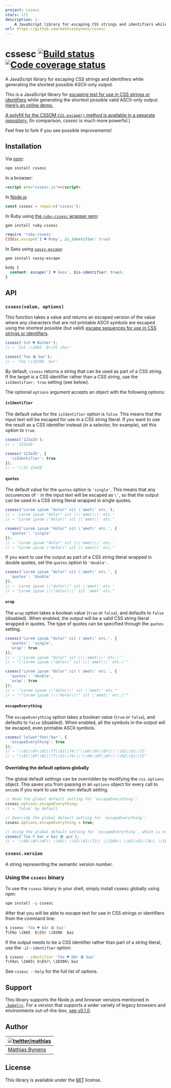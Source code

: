```yaml
---
project: cssesc
stars: 171
description: |-
    A JavaScript library for escaping CSS strings and identifiers while generating the shortest possible ASCII-only output.
url: https://github.com/mathiasbynens/cssesc
---
```


# cssesc [![Build status](https://travis-ci.org/mathiasbynens/cssesc.svg?branch=master)](https://travis-ci.org/mathiasbynens/cssesc) [![Code coverage status](https://img.shields.io/codecov/c/github/mathiasbynens/cssesc.svg)](https://codecov.io/gh/mathiasbynens/cssesc)

A JavaScript library for escaping CSS strings and identifiers while generating the shortest possible ASCII-only output.

This is a JavaScript library for [escaping text for use in CSS strings or identifiers](https://mathiasbynens.be/notes/css-escapes) while generating the shortest possible valid ASCII-only output. [Here’s an online demo.](https://mothereff.in/css-escapes)

[A polyfill for the CSSOM `CSS.escape()` method is available in a separate repository.](https://mths.be/cssescape) (In comparison, _cssesc_ is much more powerful.)

Feel free to fork if you see possible improvements!

## Installation

Via [npm](https://www.npmjs.com/):

```bash
npm install cssesc
```

In a browser:

```html
<script src="cssesc.js"></script>
```

In [Node.js](https://nodejs.org/):

```js
const cssesc = require('cssesc');
```

In Ruby using [the `ruby-cssesc` wrapper gem](https://github.com/borodean/ruby-cssesc):

```bash
gem install ruby-cssesc
```

```ruby
require 'ruby-cssesc'
CSSEsc.escape('I ♥ Ruby', is_identifier: true)
```

In Sass using [`sassy-escape`](https://github.com/borodean/sassy-escape):

```bash
gem install sassy-escape
```

```scss
body {
  content: escape('I ♥ Sass', $is-identifier: true);
}
```

## API

### `cssesc(value, options)`

This function takes a value and returns an escaped version of the value where any characters that are not printable ASCII symbols are escaped using the shortest possible (but valid) [escape sequences for use in CSS strings or identifiers](https://mathiasbynens.be/notes/css-escapes).

```js
cssesc('Ich ♥ Bücher');
// → 'Ich \\2665  B\\FC cher'

cssesc('foo 𝌆 bar');
// → 'foo \\1D306  bar'
```

By default, `cssesc` returns a string that can be used as part of a CSS string. If the target is a CSS identifier rather than a CSS string, use the `isIdentifier: true` setting (see below).

The optional `options` argument accepts an object with the following options:

#### `isIdentifier`

The default value for the `isIdentifier` option is `false`. This means that the input text will be escaped for use in a CSS string literal. If you want to use the result as a CSS identifier instead (in a selector, for example), set this option to `true`.

```js
cssesc('123a2b');
// → '123a2b'

cssesc('123a2b', {
  'isIdentifier': true
});
// → '\\31 23a2b'
```

#### `quotes`

The default value for the `quotes` option is `'single'`. This means that any occurences of `'` in the input text will be escaped as `\'`, so that the output can be used in a CSS string literal wrapped in single quotes.

```js
cssesc('Lorem ipsum "dolor" sit \'amet\' etc.');
// → 'Lorem ipsum "dolor" sit \\\'amet\\\' etc.'
// → "Lorem ipsum \"dolor\" sit \\'amet\\' etc."

cssesc('Lorem ipsum "dolor" sit \'amet\' etc.', {
  'quotes': 'single'
});
// → 'Lorem ipsum "dolor" sit \\\'amet\\\' etc.'
// → "Lorem ipsum \"dolor\" sit \\'amet\\' etc."
```

If you want to use the output as part of a CSS string literal wrapped in double quotes, set the `quotes` option to `'double'`.

```js
cssesc('Lorem ipsum "dolor" sit \'amet\' etc.', {
  'quotes': 'double'
});
// → 'Lorem ipsum \\"dolor\\" sit \'amet\' etc.'
// → "Lorem ipsum \\\"dolor\\\" sit 'amet' etc."
```

#### `wrap`

The `wrap` option takes a boolean value (`true` or `false`), and defaults to `false` (disabled). When enabled, the output will be a valid CSS string literal wrapped in quotes. The type of quotes can be specified through the `quotes` setting.

```js
cssesc('Lorem ipsum "dolor" sit \'amet\' etc.', {
  'quotes': 'single',
  'wrap': true
});
// → '\'Lorem ipsum "dolor" sit \\\'amet\\\' etc.\''
// → "\'Lorem ipsum \"dolor\" sit \\\'amet\\\' etc.\'"

cssesc('Lorem ipsum "dolor" sit \'amet\' etc.', {
  'quotes': 'double',
  'wrap': true
});
// → '"Lorem ipsum \\"dolor\\" sit \'amet\' etc."'
// → "\"Lorem ipsum \\\"dolor\\\" sit \'amet\' etc.\""
```

#### `escapeEverything`

The `escapeEverything` option takes a boolean value (`true` or `false`), and defaults to `false` (disabled). When enabled, all the symbols in the output will be escaped, even printable ASCII symbols.

```js
cssesc('lolwat"foo\'bar', {
  'escapeEverything': true
});
// → '\\6C\\6F\\6C\\77\\61\\74\\"\\66\\6F\\6F\\\'\\62\\61\\72'
// → "\\6C\\6F\\6C\\77\\61\\74\\\"\\66\\6F\\6F\\'\\62\\61\\72"
```

#### Overriding the default options globally

The global default settings can be overridden by modifying the `css.options` object. This saves you from passing in an `options` object for every call to `encode` if you want to use the non-default setting.

```js
// Read the global default setting for `escapeEverything`:
cssesc.options.escapeEverything;
// → `false` by default

// Override the global default setting for `escapeEverything`:
cssesc.options.escapeEverything = true;

// Using the global default setting for `escapeEverything`, which is now `true`:
cssesc('foo © bar ≠ baz 𝌆 qux');
// → '\\66\\6F\\6F\\ \\A9\\ \\62\\61\\72\\ \\2260\\ \\62\\61\\7A\\ \\1D306\\ \\71\\75\\78'
```

### `cssesc.version`

A string representing the semantic version number.

### Using the `cssesc` binary

To use the `cssesc` binary in your shell, simply install cssesc globally using npm:

```bash
npm install -g cssesc
```

After that you will be able to escape text for use in CSS strings or identifiers from the command line:

```bash
$ cssesc 'föo ♥ bår 𝌆 baz'
f\F6o \2665  b\E5r \1D306  baz
```

If the output needs to be a CSS identifier rather than part of a string literal, use the `-i`/`--identifier` option:

```bash
$ cssesc --identifier 'föo ♥ bår 𝌆 baz'
f\F6o\ \2665\ b\E5r\ \1D306\ baz
```

See `cssesc --help` for the full list of options.

## Support

This library supports the Node.js and browser versions mentioned in [`.babelrc`](https://github.com/mathiasbynens/cssesc/blob/master/.babelrc). For a version that supports a wider variety of legacy browsers and environments out-of-the-box, [see v0.1.0](https://github.com/mathiasbynens/cssesc/releases/tag/v0.1.0).

## Author

| [![twitter/mathias](https://gravatar.com/avatar/24e08a9ea84deb17ae121074d0f17125?s=70)](https://twitter.com/mathias "Follow @mathias on Twitter") |
|---|
| [Mathias Bynens](https://mathiasbynens.be/) |

## License

This library is available under the [MIT](https://mths.be/mit) license.

